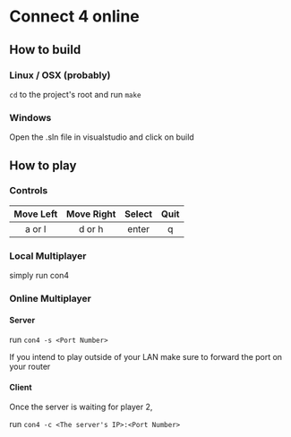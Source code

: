 # Connect 4 online

## How to build

### Linux / OSX (probably)

`cd` to the project's root and run `make`

### Windows

Open the .sln file in visualstudio and click on build


## How to play

### Controls

| Move Left | Move Right | Select | Quit |
|:---------:|:----------:|:------:|:----:|
| a or l | d or h | enter | q |

### Local Multiplayer

simply run con4

### Online Multiplayer

#### Server

run `con4 -s <Port Number>`

If you intend to play outside of your LAN
make sure to forward the port on your router

#### Client

Once the server is waiting for player 2,

run `con4 -c <The server's IP>:<Port Number>`
